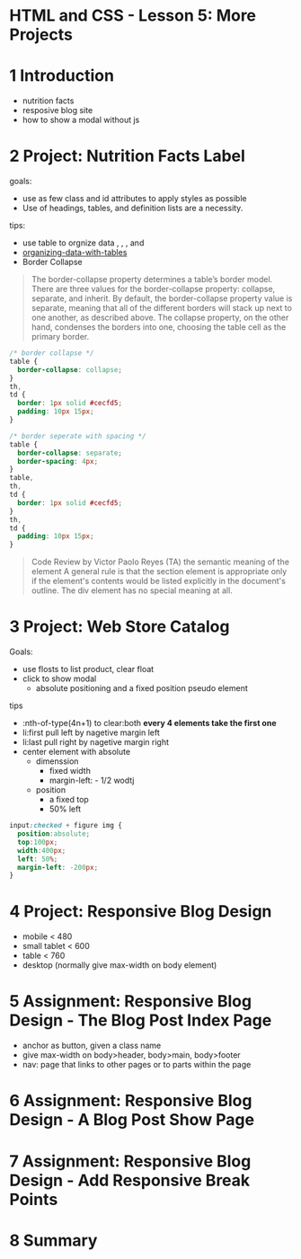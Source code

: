 HTML and CSS - Lesson 5: More Projects
==================================================

# 1	Introduction
- nutrition facts
- resposive blog site
- how to show a modal without js

# 2	Project: Nutrition Facts Label

goals:
- use as few class and id attributes to apply styles as possible
- Use of headings, tables, and definition lists are a necessity.

tips:
- use table to orgnize data <caption>, <thead>, <tbody>, and <tfoot>
- [organizing-data-with-tables](http://learn.shayhowe.com/html-css/organizing-data-with-tables/)
- Border Collapse

> The border-collapse property determines a table’s border model. There are three values for the border-collapse property: collapse, separate, and inherit. By default, the border-collapse property value is separate, meaning that all of the different borders will stack up next to one another, as described above. The collapse property, on the other hand, condenses the borders into one, choosing the table cell as the primary border.

```css
/* border collapse */
table {
  border-collapse: collapse;
}
th,
td {
  border: 1px solid #cecfd5;
  padding: 10px 15px;
}

/* border seperate with spacing */
table {
  border-collapse: separate;
  border-spacing: 4px;
}
table,
th,
td {
  border: 1px solid #cecfd5;
}
th,
td {
  padding: 10px 15px;
}
```

> Code Review by Victor Paolo Reyes (TA)
> the semantic meaning of the element
> A general rule is that the section element is appropriate only if the element's contents would be listed explicitly in the document's outline.
> The div element has no special meaning at all.


# 3	Project: Web Store Catalog


Goals:
- use flosts to list product, clear float
- click to show modal 
  - absolute positioning and a fixed position pseudo element

tips 
- :nth-of-type(4n+1) to clear:both **every 4 elements take the first one**
- li:first pull left by nagetive margin left
- li:last pull right by nagetive margin right
- center element with absolute
  - dimenssion  
    + fixed width
    + margin-left: - 1/2 wodtj
  - position
    + a fixed top
    + 50% left

```css
input:checked + figure img {
  position:absolute;
  top:100px;
  width:400px; 
  left: 50%;
  margin-left: -200px;
}

```

# 4	Project: Responsive Blog Design

- mobile < 480
- small tablet < 600
- table < 760
- desktop (normally give max-width on body element)


# 5	Assignment: Responsive Blog Design - The Blog Post Index Page
- anchor as button, given a class name
- give max-width on body>header, body>main, body>footer
- nav: page that links to other pages or to parts within the page

# 6	Assignment: Responsive Blog Design - A Blog Post Show Page
# 7	Assignment: Responsive Blog Design - Add Responsive Break Points


# 8	Summary